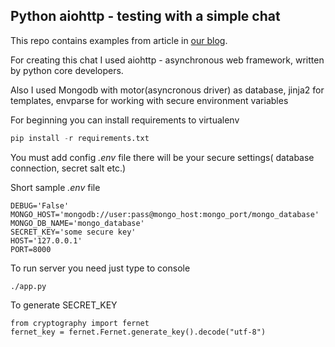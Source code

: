 ## Python aiohttp - testing with a simple chat

This repo contains examples from article in [our blog](http://steelkiwi.com/blog/an-example-of-a-simple-chat-written-in-aiohttp/).

For creating this chat I used aiohttp -
 asynchronous web framework, written by python core developers.

Also I used Mongodb with motor(asyncronous driver) as database, jinja2 for templates,
envparse for working with secure environment variables

For beginning you can install requirements to virtualenv

```python
pip install -r requirements.txt
```

You must add config *.env* file there will be your secure settings( database connection, secret salt etc.)

Short sample *.env* file

```
DEBUG='False'
MONGO_HOST='mongodb://user:pass@mongo_host:mongo_port/mongo_database'
MONGO_DB_NAME='mongo_database'
SECRET_KEY='some secure key'
HOST='127.0.0.1'
PORT=8000
```

To run server you need just type to console

```
./app.py
```

To generate SECRET_KEY
```
from cryptography import fernet
fernet_key = fernet.Fernet.generate_key().decode("utf-8")
```
